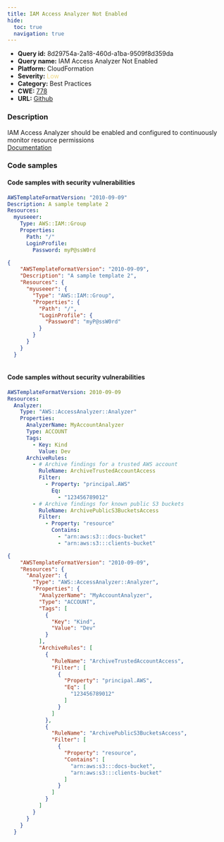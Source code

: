 ```yaml
---
title: IAM Access Analyzer Not Enabled
hide:
  toc: true
  navigation: true
---
```


<style>
  .highlight .hll {
    background-color: #ff171742;
  }
  .md-content {
    max-width: 1100px;
    margin: 0 auto;
  }
</style>

-   **Query id:** 8d29754a-2a18-460d-a1ba-9509f8d359da
-   **Query name:** IAM Access Analyzer Not Enabled
-   **Platform:** CloudFormation
-   **Severity:** <span style="color:#edd57e">Low</span>
-   **Category:** Best Practices
-   **CWE:** <a href="https://cwe.mitre.org/data/definitions/778.html" onclick="newWindowOpenerSafe(event, 'https://cwe.mitre.org/data/definitions/778.html')">778</a>
-   **URL:** [Github](https://github.com/Checkmarx/kics/tree/master/assets/queries/cloudFormation/aws/iam_access_analyzer_not_enabled)

### Description
IAM Access Analyzer should be enabled and configured to continuously monitor resource permissions<br>
[Documentation](https://docs.amazonaws.cn/en_us/AWSCloudFormation/latest/UserGuide/aws-resource-accessanalyzer-analyzer.html)

### Code samples
#### Code samples with security vulnerabilities
```yaml title="Positive test num. 1 - yaml file" hl_lines="3"
AWSTemplateFormatVersion: "2010-09-09"
Description: A sample template 2
Resources:
  myuseeer:
    Type: AWS::IAM::Group
    Properties:
      Path: "/"
      LoginProfile:
        Password: myP@ssW0rd

```
```json title="Positive test num. 2 - json file" hl_lines="4"
{
    "AWSTemplateFormatVersion": "2010-09-09",
    "Description": "A sample template 2",
    "Resources": {
      "myuseeer": {
        "Type": "AWS::IAM::Group",
        "Properties": {
          "Path": "/",
          "LoginProfile": {
            "Password": "myP@ssW0rd"
          }
        }
      }
    }
  }
  
```


#### Code samples without security vulnerabilities
```yaml title="Negative test num. 1 - yaml file"
AWSTemplateFormatVersion: 2010-09-09
Resources:
  Analyzer:
    Type: "AWS::AccessAnalyzer::Analyzer"
    Properties:
      AnalyzerName: MyAccountAnalyzer
      Type: ACCOUNT
      Tags:
        - Key: Kind
          Value: Dev
      ArchiveRules:
        - # Archive findings for a trusted AWS account
          RuleName: ArchiveTrustedAccountAccess
          Filter:
            - Property: "principal.AWS"
              Eq:
                - "123456789012"
        - # Archive findings for known public S3 buckets
          RuleName: ArchivePublicS3BucketsAccess
          Filter:
            - Property: "resource"
              Contains:
                - "arn:aws:s3:::docs-bucket"
                - "arn:aws:s3:::clients-bucket"

```
```json title="Negative test num. 2 - json file"
{
    "AWSTemplateFormatVersion": "2010-09-09",
    "Resources": {
      "Analyzer": {
        "Type": "AWS::AccessAnalyzer::Analyzer",
        "Properties": {
          "AnalyzerName": "MyAccountAnalyzer",
          "Type": "ACCOUNT",
          "Tags": [
            {
              "Key": "Kind",
              "Value": "Dev"
            }
          ],
          "ArchiveRules": [
            {
              "RuleName": "ArchiveTrustedAccountAccess",
              "Filter": [
                {
                  "Property": "principal.AWS",
                  "Eq": [
                    "123456789012"
                  ]
                }
              ]
            },
            {
              "RuleName": "ArchivePublicS3BucketsAccess",
              "Filter": [
                {
                  "Property": "resource",
                  "Contains": [
                    "arn:aws:s3:::docs-bucket",
                    "arn:aws:s3:::clients-bucket"
                  ]
                }
              ]
            }
          ]
        }
      }
    }
  }
```
